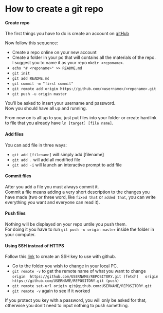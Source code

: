 # How to create a git repo

#### Create repo

The first things you have to do is create an account on [gitHub](www.github.com)  

Now follow this sequence:

- Create a repo online on your new account 
- Create a folder in your pc that will contains all the materials of the repo.  
I suggest you to name it as your repo `mkdir <reponame>`.  
- `echo "# <reponame>" >> README.md`
- `git init`
- `git add README.md`
- `git commit -m "first commit"`
- `git remote add origin https://github.com/<username>/<reponame>.git`
- `git push -u origin master`

You'll be asked to insert your username and password.  
Now you should have all up and running.  

From now on is all up to you, just put files into your folder or create hardlink to file that you already have `ln [target] [file name]`.  

#### Add files

You can add file in three ways:  

- `git add [filename]` will simply add [filename]
- `git add .` will add all modified file 
- `git add -i` will launch an interactive prompt to add file

#### Commit files

After you add a file you must always commit it.  
Commit a file means adding a very short description to the changes you have made (two or three word, like `fixed that` or `added that`, you can write everything you want and everyone can read it).  

#### Push files

Nothing will be displayed on your repo untile you push them.  
For doing it you have to run `git push -u origin master` inside the folder in your computer. 

#### Using SSH instead of HTTPS

Follow this [link](https://help.github.com/articles/connecting-to-github-with-ssh/) to create an SSH key to use with github.  

- Go to the folder you wish to change in your local PC.  
- `git remote -v` to get the remote name of what you want to change  
`origin  https://github.com/USERNAME/REPOSITORY.git (fetch)  
origin  https://github.com/USERNAME/REPOSITORY.git (push)`
- `git remote set-url origin git@github.com:USERNAME/REPOSITORY.git`
- `git remote -v` again to see if it worked

If you protect you key with a password, you will only be asked for that, otherwise you don't need to input nothing to push something.  
